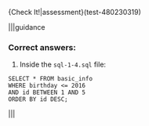 {Check It!|assessment}(test-480230319)

|||guidance
### Correct answers:

1. Inside the `sql-1-4.sql` file:

```
SELECT * FROM basic_info 
WHERE birthday <= 2016
AND id BETWEEN 1 AND 5
ORDER BY id DESC;
```

|||